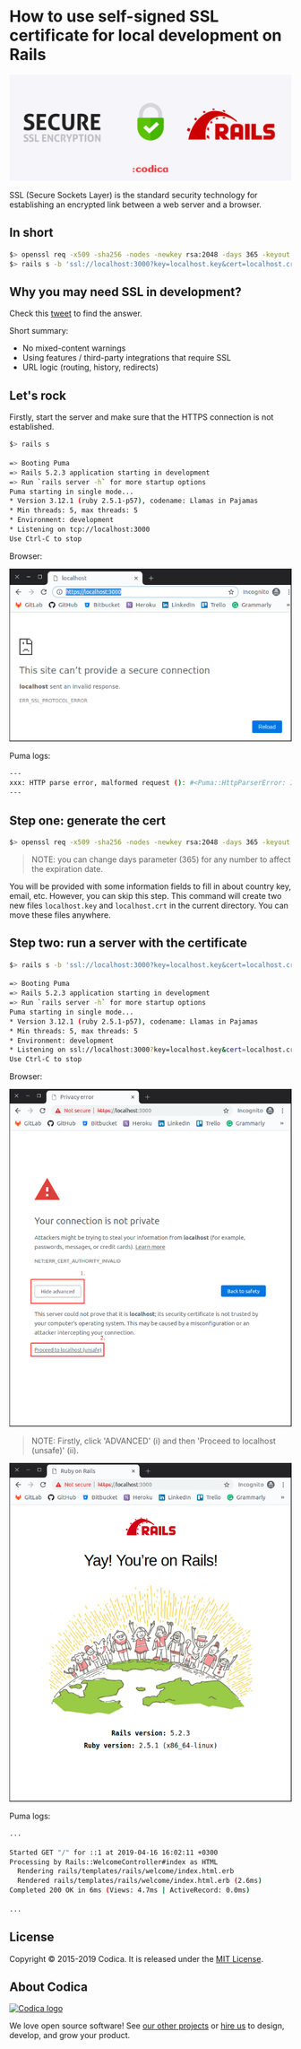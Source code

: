 # How to use self-signed SSL certificate for local development on Rails

<p align='center'>
  <img src='images/header.jpg'>
</p>

SSL (Secure Sockets Layer) is the standard security technology for establishing an encrypted link between a web server and a browser.

## In short

```bash
$> openssl req -x509 -sha256 -nodes -newkey rsa:2048 -days 365 -keyout localhost.key -out localhost.crt
$> rails s -b 'ssl://localhost:3000?key=localhost.key&cert=localhost.crt'
```

## Why you may need SSL in development?

Check this [tweet](https://twitter.com/getify/status/1023202051902373888) to find the answer.

Short summary:

- No mixed-content warnings
- Using features / third-party integrations that require SSL
- URL logic (routing, history, redirects)

## Let's rock

Firstly, start the server and make sure that the HTTPS connection is not established.

```bash
$> rails s

=> Booting Puma
=> Rails 5.2.3 application starting in development
=> Run `rails server -h` for more startup options
Puma starting in single mode...
* Version 3.12.1 (ruby 2.5.1-p57), codename: Llamas in Pajamas
* Min threads: 5, max threads: 5
* Environment: development
* Listening on tcp://localhost:3000
Use Ctrl-C to stop
```

Browser:

<p align='center'>
  <img src='images/https-fail.png'>
</p>

Puma logs:

```bash
---
xxx: HTTP parse error, malformed request (): #<Puma::HttpParserError: Invalid HTTP format, parsing fails.>
---
```

## Step one: generate the cert

```bash
$> openssl req -x509 -sha256 -nodes -newkey rsa:2048 -days 365 -keyout localhost.key -out localhost.crt
```

> NOTE: you can change days parameter (365) for any number to affect the expiration date.

You will be provided with some information fields to fill in about country key, email, etc. However, you can skip this step. This command will create two new files `localhost.key` and `localhost.crt` in the current directory. You can move these files anywhere.

## Step two: run a server with the certificate

```bash
$> rails s -b 'ssl://localhost:3000?key=localhost.key&cert=localhost.crt'

=> Booting Puma
=> Rails 5.2.3 application starting in development
=> Run `rails server -h` for more startup options
Puma starting in single mode...
* Version 3.12.1 (ruby 2.5.1-p57), codename: Llamas in Pajamas
* Min threads: 5, max threads: 5
* Environment: development
* Listening on ssl://localhost:3000?key=localhost.key&cert=localhost.crt
Use Ctrl-C to stop
```

Browser:

<p align='center'>
  <img src='images/https-success.png'>
</p>

> NOTE: Firstly, click 'ADVANCED' (i) and then 'Proceed to localhost (unsafe)' (ii).

<p align='center'>
  <img src='images/it-works.png'>
</p>

Puma logs:

```bash
...

Started GET "/" for ::1 at 2019-04-16 16:02:11 +0300
Processing by Rails::WelcomeController#index as HTML
  Rendering rails/templates/rails/welcome/index.html.erb
  Rendered rails/templates/rails/welcome/index.html.erb (2.6ms)
Completed 200 OK in 6ms (Views: 4.7ms | ActiveRecord: 0.0ms)

...
```

## License

Copyright © 2015-2019 Codica. It is released under the [MIT License](https://opensource.org/licenses/MIT).

## About Codica

[![Codica logo](https://www.codica.com/assets/images/logo/logo.svg)](https://www.codica.com)

We love open source software! See [our other projects](https://github.com/codica2) or [hire us](https://www.codica.com/) to design, develop, and grow your product.